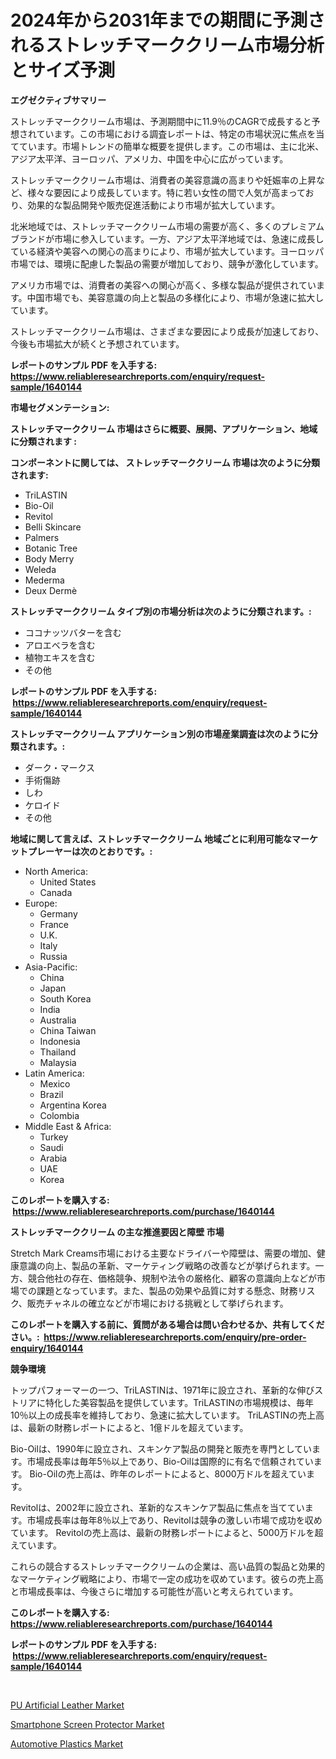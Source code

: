 <p><h1>2024年から2031年までの期間に予測されるストレッチマーククリーム市場分析とサイズ予測</h1></p><p><strong>エグゼクティブサマリー</strong></p>
<p><p>ストレッチマーククリーム市場は、予測期間中に11.9％のCAGRで成長すると予想されています。この市場における調査レポートは、特定の市場状況に焦点を当てています。市場トレンドの簡単な概要を提供します。この市場は、主に北米、アジア太平洋、ヨーロッパ、アメリカ、中国を中心に広がっています。</p><p>ストレッチマーククリーム市場は、消費者の美容意識の高まりや妊娠率の上昇など、様々な要因により成長しています。特に若い女性の間で人気が高まっており、効果的な製品開発や販売促進活動により市場が拡大しています。</p><p>北米地域では、ストレッチマーククリーム市場の需要が高く、多くのプレミアムブランドが市場に参入しています。一方、アジア太平洋地域では、急速に成長している経済や美容への関心の高まりにより、市場が拡大しています。ヨーロッパ市場では、環境に配慮した製品の需要が増加しており、競争が激化しています。</p><p>アメリカ市場では、消費者の美容への関心が高く、多様な製品が提供されています。中国市場でも、美容意識の向上と製品の多様化により、市場が急速に拡大しています。</p><p>ストレッチマーククリーム市場は、さまざまな要因により成長が加速しており、今後も市場拡大が続くと予想されています。</p></p>
<p><strong>レポートのサンプル PDF を入手する: <a href="https://www.reliableresearchreports.com/enquiry/request-sample/1640144">https://www.reliableresearchreports.com/enquiry/request-sample/1640144</a></strong></p>
<p><strong>市場セグメンテーション:</strong></p>
<p><strong> ストレッチマーククリーム 市場はさらに概要、展開、アプリケーション、地域に分類されます :</strong></p>
<p><strong>コンポーネントに関しては、 ストレッチマーククリーム 市場は次のように分類されます: &nbsp;</strong></p>
<p><ul><li>TriLASTIN</li><li>Bio-Oil</li><li>Revitol</li><li>Belli Skincare</li><li>Palmers</li><li>Botanic Tree</li><li>Body Merry</li><li>Weleda</li><li>Mederma</li><li>Deux Dermè</li></ul></p>
<p><strong> ストレッチマーククリーム タイプ別の市場分析は次のように分類されます。:</strong></p>
<p><ul><li>ココナッツバターを含む</li><li>アロエベラを含む</li><li>植物エキスを含む</li><li>その他</li></ul></p>
<p><strong>レポートのサンプル PDF を入手する: &nbsp;<a href="https://www.reliableresearchreports.com/enquiry/request-sample/1640144">https://www.reliableresearchreports.com/enquiry/request-sample/1640144</a></strong></p>
<p><strong> ストレッチマーククリーム アプリケーション別の市場産業調査は次のように分類されます。:</strong></p>
<p><ul><li>ダーク・マークス</li><li>手術傷跡</li><li>しわ</li><li>ケロイド</li><li>その他</li></ul></p>
<p><strong>地域に関して言えば、ストレッチマーククリーム 地域ごとに利用可能なマーケットプレーヤーは次のとおりです。:</strong></p>
<p><ul>
    <li>
        North America:
        <ul>
            <li>United States</li>
            <li>Canada</li>
        </ul>
    </li>
    <li>
        Europe:
        <ul>
            <li>Germany</li>
            <li>France</li>
            <li>U.K.</li>
            <li>Italy</li>
            <li>Russia</li>
        </ul>
    </li>
    <li>
        Asia-Pacific:
        <ul>
            <li>China</li>
            <li>Japan</li>
            <li>South Korea</li>
            <li>India</li>
            <li>Australia</li>
            <li>China Taiwan</li>
            <li>Indonesia</li>
            <li>Thailand</li>
            <li>Malaysia</li>
        </ul>
    </li>
    <li>
        Latin America:
        <ul>
            <li>Mexico</li>
            <li>Brazil</li>
            <li>Argentina Korea</li>
            <li>Colombia</li>
        </ul>
    </li>
    <li>
        Middle East & Africa:
        <ul>
            <li>Turkey</li>
            <li>Saudi</li>
            <li>Arabia</li>
            <li>UAE</li>
            <li>Korea</li>
        </ul>
    </li>
    </ul></p>
<p><strong>このレポートを購入する: &nbsp;<a href="https://www.reliableresearchreports.com/purchase/1640144">https://www.reliableresearchreports.com/purchase/1640144</a></strong></p>
<p><strong>ストレッチマーククリーム の主な推進要因と障壁 市場</strong></p>
<p><p>Stretch Mark Creams市場における主要なドライバーや障壁は、需要の増加、健康意識の向上、製品の革新、マーケティング戦略の改善などが挙げられます。一方、競合他社の存在、価格競争、規制や法令の厳格化、顧客の意識向上などが市場での課題となっています。また、製品の効果や品質に対する懸念、財務リスク、販売チャネルの確立などが市場における挑戦として挙げられます。</p></p>
<p><strong>このレポートを購入する前に、質問がある場合は問い合わせるか、共有してください。:&nbsp; <a href="https://www.reliableresearchreports.com/enquiry/pre-order-enquiry/1640144">https://www.reliableresearchreports.com/enquiry/pre-order-enquiry/1640144</a></strong></p>
<p><strong>競争環境</strong></p>
<p><p>トップパフォーマーの一つ、TriLASTINは、1971年に設立され、革新的な伸びストリアに特化した美容製品を提供しています。TriLASTINの市場規模は、毎年10％以上の成長率を維持しており、急速に拡大しています。 TriLASTINの売上高は、最新の財務レポートによると、1億ドルを超えています。</p><p>Bio-Oilは、1990年に設立され、スキンケア製品の開発と販売を専門としています。市場成長率は毎年5％以上であり、Bio-Oilは国際的に有名で信頼されています。 Bio-Oilの売上高は、昨年のレポートによると、8000万ドルを超えています。</p><p>Revitolは、2002年に設立され、革新的なスキンケア製品に焦点を当てています。市場成長率は毎年8％以上であり、Revitolは競争の激しい市場で成功を収めています。 Revitolの売上高は、最新の財務レポートによると、5000万ドルを超えています。</p><p>これらの競合するストレッチマーククリームの企業は、高い品質の製品と効果的なマーケティング戦略により、市場で一定の成功を収めています。彼らの売上高と市場成長率は、今後さらに増加する可能性が高いと考えられています。</p></p>
<p><strong>このレポートを購入する: &nbsp; <a href="https://www.reliableresearchreports.com/purchase/1640144">https://www.reliableresearchreports.com/purchase/1640144</a></strong></p>
<p><strong>レポートのサンプル PDF を入手する: &nbsp;<a href="https://www.reliableresearchreports.com/enquiry/request-sample/1640144">https://www.reliableresearchreports.com/enquiry/request-sample/1640144</a></strong><strong></strong></p>
<p>&nbsp;</p>
<p><p><a href="https://changeable-paste-463.notion.site/PU-Artificial-Leather-Market-Size-Share-Trends-Analysis-Report-By-Material-By-Type-By-End-user--c84dd5a6ed334bebbc7f57063344c256">PU Artificial Leather Market</a></p><p><a href="https://fuschia-pecorino-a6d.notion.site/Smartphone-Screen-Protector-Market-Offer-Valuable-Insights-into-Market-Size-Market-Share-Market-Tr-155175e480cf4ca08ef1a85e97b0d85b">Smartphone Screen Protector Market</a></p><p><a href="https://florentine-yuzu-f42.notion.site/Insights-into-Automotive-Plastics-Market-Size-Analysing-Market-Share-Trends-and-Growth-from-2024--fcc00ce7718848bdb264a0efd8e511e6">Automotive Plastics Market</a></p></p>